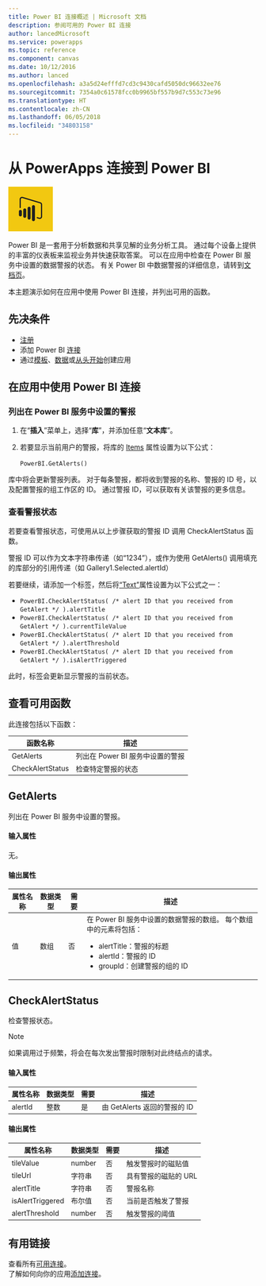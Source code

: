 ```yaml
---
title: Power BI 连接概述 | Microsoft 文档
description: 参阅可用的 Power BI 连接
author: lancedMicrosoft
ms.service: powerapps
ms.topic: reference
ms.component: canvas
ms.date: 10/12/2016
ms.author: lanced
ms.openlocfilehash: a3a5d24efffd7cd3c9430cafd5050dc96632ee76
ms.sourcegitcommit: 7354a0c61578fcc0b9965bf557b9d7c553c73e96
ms.translationtype: HT
ms.contentlocale: zh-CN
ms.lasthandoff: 06/05/2018
ms.locfileid: "34803158"
---
```

# <a name="connect-to-power-bi-from-powerapps"></a>从 PowerApps 连接到 Power BI
![Power BI](./media/connection-powerbi/powerbiicon.png)

Power BI 是一套用于分析数据和共享见解的业务分析工具。 通过每个设备上提供的丰富的仪表板来监视业务并快速获取答案。 可以在应用中检查在 Power BI 服务中设置的数据警报的状态。 有关 Power BI 中数据警报的详细信息，请转到[文档页](https://https://docs.microsoft.com/power-bi/service-set-data-alerts)。

本主题演示如何在应用中使用 Power BI 连接，并列出可用的函数。

## <a name="prerequisites"></a>先决条件
* [注册](https://web.powerapps.com)
* 添加 Power BI [连接](https://powerapps.microsoft.com/tutorials/add-manage-connections/)
* 通过[模板](https://powerapps.microsoft.com/tutorials/get-started-test-drive/)、[数据](https://powerapps.microsoft.com/tutorials/get-started-create-from-data/)或[从头开始](https://powerapps.microsoft.com/tutorials/get-started-create-from-blank/)创建应用

## <a name="use-the-power-bi-connection-in-your-app"></a>在应用中使用 Power BI 连接
### <a name="list-the-alerts-that-youve-set-up-in-the-power-bi-service"></a>列出在 Power BI 服务中设置的警报
1. 在“**插入**”菜单上，选择“**库**”，并添加任意“**文本库**”。
2. 若要显示当前用户的警报，将库的 [Items](../controls/properties-core.md) 属性设置为以下公式：
   
   `PowerBI.GetAlerts()`

库中将会更新警报列表。 对于每条警报，都将收到警报的名称、警报的 ID 号，以及配置警报的组工作区的 ID。 通过警报 ID，可以获取有关该警报的更多信息。

### <a name="view-the-status-of-an-alert"></a>查看警报状态
若要查看警报状态，可使用从以上步骤获取的警报 ID 调用 CheckAlertStatus 函数。

警报 ID 可以作为文本字符串传递（如“1234”），或作为使用 GetAlerts() 调用填充的库部分的引用传递（如 Gallery1.Selected.alertId）

若要继续，请添加一个标签，然后将[“Text”](../controls/properties-core.md)属性设置为以下公式之一：

* `PowerBI.CheckAlertStatus( /* alert ID that you received from GetAlert */ ).alertTitle`
* `PowerBI.CheckAlertStatus( /* alert ID that you received from GetAlert */ ).currentTileValue`
* `PowerBI.CheckAlertStatus( /* alert ID that you received from GetAlert */ ).alertThreshold`
* `PowerBI.CheckAlertStatus( /* alert ID that you received from GetAlert */ ).isAlertTriggered`

此时，标签会更新显示警报的当前状态。

## <a name="view-the-available-functions"></a>查看可用函数
此连接包括以下函数：

| 函数名称 | 描述 |
| --- | --- |
| GetAlerts |列出在 Power BI 服务中设置的警报 |
| CheckAlertStatus |检查特定警报的状态 |

## <a name="getalerts"></a>GetAlerts
列出在 Power BI 服务中设置的警报。

#### <a name="input-properties"></a>输入属性
无。

#### <a name="output-properties"></a>输出属性
| 属性名称 | 数据类型 | 需要 | 描述 |
| --- | --- | --- | --- |
| 值 |数组 |否 |在 Power BI 服务中设置的数据警报的数组。 每个数组中的元素将包括： <ul><li>alertTitle：警报的标题</li><li>alertId：警报的 ID</li><li>groupId：创建警报的组的 ID</li></ul> |

## <a name="checkalertstatus"></a>CheckAlertStatus
检查警报状态。

> [!NOTE]
> 如果调用过于频繁，将会在每次发出警报时限制对此终结点的请求。

#### <a name="input-properties"></a>输入属性
| 属性名称 | 数据类型 | 需要 | 描述 |
| --- | --- | --- | --- |
| alertId |整数 |是 |由 GetAlerts 返回的警报的 ID |

#### <a name="output-properties"></a>输出属性
| 属性名称 | 数据类型 | 需要 | 描述 |
| --- | --- | --- | --- |
| tileValue |number |否 |触发警报时的磁贴值 |
| tileUrl |字符串 |否 |具有警报的磁贴的 URL |
| alertTitle |字符串 |否 |警报名称 |
| isAlertTriggered |布尔值 |否 |当前是否触发了警报 |
| alertThreshold |number |否 |触发警报的阈值 |

## <a name="helpful-links"></a>有用链接
查看所有[可用连接](../connections-list.md)。  
了解如何向你的应用[添加连接](../add-manage-connections.md)。

